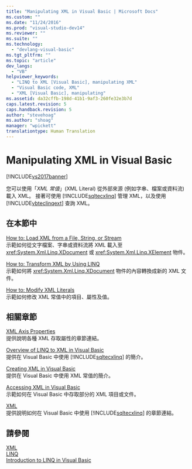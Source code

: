 ```yaml
---
title: "Manipulating XML in Visual Basic | Microsoft Docs"
ms.custom: ""
ms.date: "11/24/2016"
ms.prod: "visual-studio-dev14"
ms.reviewer: ""
ms.suite: ""
ms.technology: 
  - "devlang-visual-basic"
ms.tgt_pltfrm: ""
ms.topic: "article"
dev_langs: 
  - "VB"
helpviewer_keywords: 
  - "LINQ to XML [Visual Basic], manipulating XML"
  - "Visual Basic code, XML"
  - "XML [Visual Basic], manipulating"
ms.assetid: da32cffb-198d-41b1-9af3-260fe32e3b7d
caps.latest.revision: 5
caps.handback.revision: 5
author: "stevehoag"
ms.author: "shoag"
manager: "wpickett"
translationtype: Human Translation
---
```

# Manipulating XML in Visual Basic
[!INCLUDE[vs2017banner](../../../../csharp/includes/vs2017banner.md)]

您可以使用「*XML 常值*」\(XML Literal\) 從外部來源 \(例如字串、檔案或資料流\) 載入 XML。  接著可使用 [!INCLUDE[sqltecxlinq](../../../../csharp/programming-guide/concepts/linq/includes/sqltecxlinq_md.md)] 管理 XML，以及使用 [!INCLUDE[vbteclinqext](../../../../csharp/getting-started/includes/vbteclinqext_md.md)] 查詢 XML。  
  
## 在本節中  
 [How to: Load XML from a File, String, or Stream](../../../../visual-basic/programming-guide/language-features/xml/how-to-load-xml-from-a-file-string-or-stream.md)  
 示範如何從文字檔案、字串或資料流將 XML 載入至 <xref:System.Xml.Linq.XDocument> 或 <xref:System.Xml.Linq.XElement> 物件。  
  
 [How to: Transform XML by Using LINQ](../../../../visual-basic/programming-guide/language-features/xml/how-to-transform-xml-by-using-linq.md)  
 示範如何將 <xref:System.Xml.Linq.XDocument> 物件的內容轉換成新的 XML 文件。  
  
 [How to: Modify XML Literals](../../../../visual-basic/programming-guide/language-features/xml/how-to-modify-xml-literals.md)  
 示範如何修改 XML 常值中的項目、屬性及值。  
  
## 相關章節  
 [XML Axis Properties](../../../../visual-basic/language-reference/xml-axis/xml-axis-properties.md)  
 提供說明各種 XML 存取屬性的章節連結。  
  
 [Overview of LINQ to XML in Visual Basic](../../../../visual-basic/programming-guide/language-features/xml/overview-of-linq-to-xml.md)  
 提供在 Visual Basic 中使用 [!INCLUDE[sqltecxlinq](../../../../csharp/programming-guide/concepts/linq/includes/sqltecxlinq_md.md)] 的簡介。  
  
 [Creating XML in Visual Basic](../../../../visual-basic/programming-guide/language-features/xml/creating-xml.md)  
 提供在 Visual Basic 中使用 XML 常值的簡介。  
  
 [Accessing XML in Visual Basic](../../../../visual-basic/programming-guide/language-features/xml/accessing-xml.md)  
 示範如何在 Visual Basic 中存取部分的 XML 項目或文件。  
  
 [XML](../../../../visual-basic/programming-guide/language-features/xml/index.md)  
 提供說明如何在 Visual Basic 中使用 [!INCLUDE[sqltecxlinq](../../../../csharp/programming-guide/concepts/linq/includes/sqltecxlinq_md.md)] 的章節連結。  
  
## 請參閱  
 [XML](../../../../visual-basic/programming-guide/language-features/xml/index.md)   
 [LINQ](../../../../visual-basic/programming-guide/language-features/linq/index.md)   
 [Introduction to LINQ in Visual Basic](../../../../visual-basic/programming-guide/language-features/linq/introduction-to-linq.md)